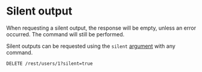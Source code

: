 # Silent output

When requesting a silent output, the response will be empty, unless an error
occurred. The command will still be performed.

Silent outputs can be requested using the `silent` [argument](rpc.md#rpc) with
any command.

```HTTP
DELETE /rest/users/1?silent=true
```
